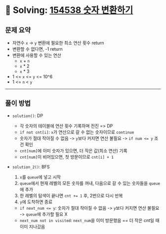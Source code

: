 # 📝 Solving: [154538 숫자 변환하기](https://school.programmers.co.kr/learn/courses/30/lessons/154538)

## 문제 요약

- 자연수 `x` -> `y` 변환에 필요한 최소 연산 횟수 return
- 변환할 수 없다면, -1 return
- 변환에 사용할 수 있는 연산
  - `x` + `n`
  - `x` * 2
  - `x` * 3
- 1 <= `x` <= `y` <= 10^6
- 1 <= `n` < `y`

---

## 풀이 방법

- `solution()`: DP
  - 각 숫자의 테이블에 연산 횟수 기록하며 전진 => DP
  - `if not cnt[i]`: `x`가 연산으로 갈 수 없는 숫자이므로 `continue`
  - 숫자가 절대 작아질 수 없음 -> `y`보다 커지면 연산 불필요 -> `if num <= y` 조건 확인
  - `cnt[num]`에 이미 숫자가 있으면, 더 작은 값(최소 연산) 기록
  - `cnt[num]`이 비어있으면, 첫 방문이므로 `cnt[i] + 1`

- `solution_2()`: BFS
  1. `x`를 `queue`에 넣고 시작
  2. `queue`에서 현재 레벨의 모든 숫자를 꺼내, 다음으로 갈 수 있는 숫자들을 `queue`에 추가
  3. 한 레벨의 탐색이 끝나면 `cnt += 1` 후, 2번으로 다시 반복
  4. `y`에 도착하면 종료
  - `if next_num <= y`: 숫자가 절대 작아질 수 없음 -> `y`보다 커지면 연산 불필요 -> `queue`에 추가할 필요 X
  - `next_num not in visited`: `next_num`을 이미 방문했음 == 더 작은 cnt일 때 이미 지나갔음
